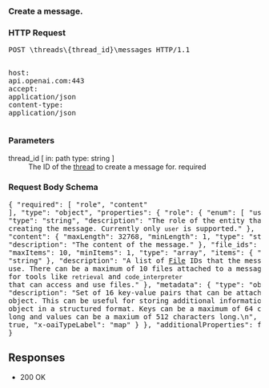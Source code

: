 <!DOCTYPE html><html><head><title>Create a message.</title><link rel="stylesheet" href="../OpenApi.css"/><meta charset="utf-8"/><meta name="viewport" content="width=device-width, initial-scale=1"/></head><body><article><section  class="requestOverview"><h1  class="requestSummary">Create a message.</h1><p  class="requestDescription"></p></section><section  class="http"><h3>HTTP Request</h3><pre  class="httpExample"><span  class="requestLine">POST</span> <span  class="httpTarget">\threads\{thread_id}\messages</span> <span  class="httpVersion">HTTP/1.1</span>
<span  class="headerLine">host</span>: <span  class="headerValue">api.openai.com:443</span>
<span  class="headerLine">accept</span>: <span  class="headerValue">application/json</span>
<span  class="headerLine">content-type</span>: <span  class="headerValue">application/json</span>
</pre></section><dl  class="parameters"><h3>Parameters</h3><dt  class="parameter"><span  class="parameterName">thread_id</span> [ in: <span  class="parameterLocation">path</span> type: <span  class="parameterType">string</span> ]</dt><dd  class="parameter"><span  class="parameterDescription">The ID of the [thread](/docs/api-reference/threads) to create a message for.</span> <span  class="parameterRequired">required</span></dd></dl><section  class="requestContent"><h3>Request Body Schema</h3><pre  class="schema">{
  "required": [
    "role",
    "content"
  ],
  "type": "object",
  "properties": {
    "role": {
      "enum": [
        "user"
      ],
      "type": "string",
      "description": "The role of the entity that is creating the message. Currently only `user` is supported."
    },
    "content": {
      "maxLength": 32768,
      "minLength": 1,
      "type": "string",
      "description": "The content of the message."
    },
    "file_ids": {
      "maxItems": 10,
      "minItems": 1,
      "type": "array",
      "items": {
        "type": "string"
      },
      "description": "A list of [File](/docs/api-reference/files) IDs that the message should use. There can be a maximum of 10 files attached to a message. Useful for tools like `retrieval` and `code_interpreter` that can access and use files."
    },
    "metadata": {
      "type": "object",
      "description": "Set of 16 key-value pairs that can be attached to an object. This can be useful for storing additional information about the object in a structured format. Keys can be a maximum of 64 characters long and values can be a maxium of 512 characters long.\n",
      "nullable": true,
      "x-oaiTypeLabel": "map"
    }
  },
  "additionalProperties": false
}</pre></section><section  class="responses"><h2>Responses</h2><ul  class="responses"><li  class="response"><span  class="statusLine">200</span> <span  class="statusDescription">OK</span></li></ul></section></article></body></html>